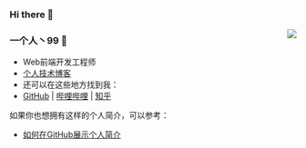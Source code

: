 ### Hi there 👋

<!--
**WangGuanJingJi/WangGuanJingJi** is a ✨ _special_ ✨ repository because its `README.md` (this file) appears on your GitHub profile.

Here are some ideas to get you started:

- 🔭 I’m currently working on ...
- 🌱 I’m currently learning ...
- 👯 I’m looking to collaborate on ...
- 🤔 I’m looking for help with ...
- 💬 Ask me about ...
- 📫 How to reach me: ...
- 😄 Pronouns: ...
- ⚡ Fun fact: ...
-->



<img align="right" src="https://github-readme-stats.vercel.app/api?username=WangGuanJingJi&show_icons=true&icon_color=CE1D2D&text_color=718096&bg_color=ffffff&hide_title=true" />

### 一个人丶99 👋
- Web前端开发工程师
- [个人技术博客](https://喜欢上一个人.fun/archives/)
- 还可以在这些地方找到我：
- [GitHub](https://github.com/WangGuanJingJi) | 
  [哔哩哔哩](https://space.bilibili.com/1571631329) | 
  [知乎](https://www.zhihu.com/people/wang-guan-jing-ji)

如果你也想拥有这样的个人简介，可以参考：
- [如何在GitHub展示个人简介](https://jzplp.github.io/2023/blog-github.html#在github用户首页展示个人简介)
